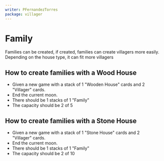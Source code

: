 ```yaml
---
writer: PFernandezTorres
package: villager
---
```


# Family

Families can be created, if created, families can create villagers more easily.
Depending on the house type, it can fit more villagers

## How to create families with a Wood House
 * Given a new game with a stack of 1 "Wooden House" cards and 2 "Villager" cards.
 * End the current moon.
 * There should be 1 stacks of 1 "Family"
 * The capacity should be 2 of 5

## How to create families with a Stone House
 * Given a new game with a stack of 1 "Stone House" cards and 2 "Villager" cards.
 * End the current moon.
 * There should be 1 stacks of 1 "Family"
 * The capacity should be 2 of 10
